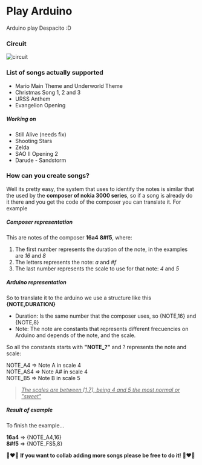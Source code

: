 # Play Arduino
Arduino play Despacito :D

### Circuit
![circuit](https://i.imgur.com/JNno81F.png)

### List of songs actually supported

- Mario Main Theme and Underworld Theme
- Christmas Song 1, 2 and 3
- URSS Anthem
- Evangelion Opening

##### Working on
- Still Alive (needs fix)
- Shooting Stars
- Zelda
- SAO II Opening 2
- Darude - Sandstorm


### How can you create songs?
Well its pretty easy, the system that uses to identify the notes is similar that the used by the <b>composer of nokia 3000 series</b>, so if a song is already do it there and you get the code of the composer you can translate it. For example

##### Composer representation
This are notes of the composer <b>16a4</b> <b>8#f5</b>, where:

1. The first number represents the duration of the note, in the examples are <i>16</i> and <i>8</i>
2. The letters represents the note: <i>a</i> and <i>#f</i>
3. The last number represents the scale to use for that note: <i>4</i> and <i>5</i>

##### Arduino representation
So to translate it to the arduino we use a structure like this <b>{NOTE,DURATION}</b>
- Duration: Is the same number that the composer uses, so {NOTE,16} and {NOTE,8}
- Note: The note are constants that represents different frecuencies on Arduino and depends of the note, and the scale.

So all the constants starts with <b>"NOTE_?"</b> and ? represents the note and scale:

NOTE_A4 => Note A in scale 4 <br>
NOTE_AS4 => Note A# in scale 4 <br>
NOTE_B5 => Note B in scale 5 <br>

> <i><u>The scales are between [1,7], being 4 and 5 the most normal or "sweet"</u></i>

##### Result of example
To finish the example...

<b>16a4</b> => {NOTE_A4,16}<br>
<b>8#f5</b> => {NOTE_FS5,8}<br>

:musical_note::heart::musical_note: <b>If you want to collab adding more songs please be free to do it!</b> :musical_note::heart::musical_note: 

